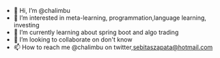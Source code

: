 - 👋 Hi, I’m @chalimbu
- 👀 I’m interested in meta-learning, programmation,language learning, investing
- 🌱 I’m currently learning about spring boot and algo trading
- 💞️ I’m looking to collaborate on don't know
- 📫 How to reach me @chalimbu on twitter,sebitaszapata@hotmail.com

<!---
chalimbu/chalimbu is a ✨ special ✨ repository because its `README.md` (this file) appears on your GitHub profile.
You can click the Preview link to take a look at your changes.
--->

